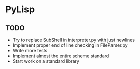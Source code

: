 # PyLisp

## TODO
* Try to replace SubShell in interpreter.py with just newlines
* Implement proper end of line checking in FileParser.py
* Write more tests
* Implement almost the entire scheme standard
* Start work on a standard library
